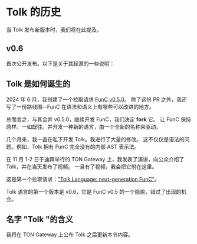 # Tolk 的历史

当 Tolk 发布新版本时，我们将在此提及。

## v0.6

首次公开发布。以下是关于其起源的一些说明：

## Tolk 是如何诞生的

2024 年 6 月，我创建了一个拉取请求 [FunC v0.5.0](https://github.com/ton-blockchain/ton/pull/1026)。
除了这份 PR 之外，我还写了一份路线图--FunC 在语法和语义上有哪些可以改进的地方。

总而言之，与其合并 v0.5.0，继续开发 FunC，我们决定 **fork** 它。
让 FunC 保持原样。一如既往。并开发一种新的语言，由一个全新的名称来驱动。

几个月来，我一直在私下开发 Tolk。我进行了大量的修改。
这不仅仅是语法的问题。例如，Tolk 拥有 FunC 完全没有的内部 AST 表示法。

在 11 月 1-2 日于迪拜举行的 TON Gateway 上，我发表了演讲，向公众介绍了 Tolk，并在当天发布了视频。
一旦有了视频，我会把它附在这里。

这是第一个拉取请求：["Tolk Language: next-generation FunC"](https://github.com/ton-blockchain/ton/pull/1345)。

Tolk 语言的第一个版本是 v0.6，它是 FunC v0.5 的一个隐喻，错过了出现的机会。

## 名字 "Tolk "的含义

我将在 TON Gateway 上公布 Tolk 之后更新本节内容。
